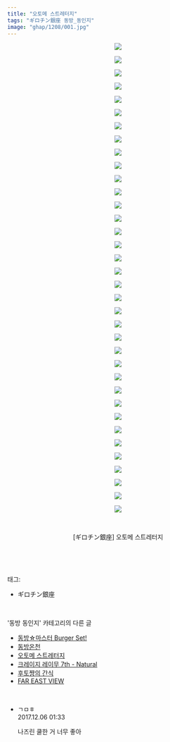 ```yaml
---
title: "오토메 스트레터지"
tags: "ギロチン銀座 동방_동인지"
image: "ghap/1208/001.jpg"
---
```

<div class="article">
<p style="text-align: center; clear: none; float: none;"><img src="{{ site.nasurl }}/ghap/1208/001.jpg"/></p>
<p style="text-align: center; clear: none; float: none;"><img src="{{ site.nasurl }}/ghap/1208/002.jpg"/></p>
<p style="text-align: center; clear: none; float: none;"><img src="{{ site.nasurl }}/ghap/1208/003.jpg"/></p>
<p style="text-align: center; clear: none; float: none;"><img src="{{ site.nasurl }}/ghap/1208/004.jpg"/></p>
<p style="text-align: center; clear: none; float: none;"><img src="{{ site.nasurl }}/ghap/1208/005.jpg"/></p>
<p style="text-align: center; clear: none; float: none;"><img src="{{ site.nasurl }}/ghap/1208/006.jpg"/></p>
<p style="text-align: center; clear: none; float: none;"><img src="{{ site.nasurl }}/ghap/1208/007.jpg"/></p>
<p style="text-align: center; clear: none; float: none;"><img src="{{ site.nasurl }}/ghap/1208/008.jpg"/></p>
<p style="text-align: center; clear: none; float: none;"><img src="{{ site.nasurl }}/ghap/1208/009.jpg"/></p>
<p style="text-align: center; clear: none; float: none;"><img src="{{ site.nasurl }}/ghap/1208/010.jpg"/></p>
<p style="text-align: center; clear: none; float: none;"><img src="{{ site.nasurl }}/ghap/1208/011.jpg"/></p>
<p style="text-align: center; clear: none; float: none;"><img src="{{ site.nasurl }}/ghap/1208/012.jpg"/></p>
<p style="text-align: center; clear: none; float: none;"><img src="{{ site.nasurl }}/ghap/1208/013.jpg"/></p>
<p style="text-align: center; clear: none; float: none;"><img src="{{ site.nasurl }}/ghap/1208/014.jpg"/></p>
<p style="text-align: center; clear: none; float: none;"><img src="{{ site.nasurl }}/ghap/1208/015.jpg"/></p>
<p style="text-align: center; clear: none; float: none;"><img src="{{ site.nasurl }}/ghap/1208/016.jpg"/></p>
<p style="text-align: center; clear: none; float: none;"><img src="{{ site.nasurl }}/ghap/1208/017.jpg"/></p>
<p style="text-align: center; clear: none; float: none;"><img src="{{ site.nasurl }}/ghap/1208/018.jpg"/></p>
<p style="text-align: center; clear: none; float: none;"><img src="{{ site.nasurl }}/ghap/1208/019.jpg"/></p>
<p style="text-align: center; clear: none; float: none;"><img src="{{ site.nasurl }}/ghap/1208/020.jpg"/></p>
<p style="text-align: center; clear: none; float: none;"><img src="{{ site.nasurl }}/ghap/1208/021.jpg"/></p>
<p style="text-align: center; clear: none; float: none;"><img src="{{ site.nasurl }}/ghap/1208/022.jpg"/></p>
<p style="text-align: center; clear: none; float: none;"><img src="{{ site.nasurl }}/ghap/1208/023.jpg"/></p>
<p style="text-align: center; clear: none; float: none;"><img src="{{ site.nasurl }}/ghap/1208/024.jpg"/></p>
<p style="text-align: center; clear: none; float: none;"><img src="{{ site.nasurl }}/ghap/1208/025.jpg"/></p>
<p style="text-align: center; clear: none; float: none;"><img src="{{ site.nasurl }}/ghap/1208/026.jpg"/></p>
<p style="text-align: center; clear: none; float: none;"><img src="{{ site.nasurl }}/ghap/1208/027.jpg"/></p>
<p style="text-align: center; clear: none; float: none;"><img src="{{ site.nasurl }}/ghap/1208/028.jpg"/></p>
<p style="text-align: center; clear: none; float: none;"><img src="{{ site.nasurl }}/ghap/1208/029.jpg"/></p>
<p style="text-align: center; clear: none; float: none;"><img src="{{ site.nasurl }}/ghap/1208/030.jpg"/></p>
<p style="text-align: center; clear: none; float: none;"><img src="{{ site.nasurl }}/ghap/1208/031.jpg"/></p>
<p style="text-align: center; clear: none; float: none;"><img src="{{ site.nasurl }}/ghap/1208/032.jpg"/></p>
<p style="text-align: center; clear: none; float: none;"><img src="{{ site.nasurl }}/ghap/1208/033.jpg"/></p>
<p style="text-align: center; clear: none; float: none;"><img src="{{ site.nasurl }}/ghap/1208/034.jpg"/></p>
<p style="text-align: center; clear: none; float: none;"><img src="{{ site.nasurl }}/ghap/1208/035.jpg"/></p>
<p style="text-align: center; clear: none; float: none;"><img src="{{ site.nasurl }}/ghap/1208/036.jpg"/></p>
<p style="text-align: center; clear: none; float: none;"><br/></p>
<p style="text-align: center; clear: none; float: none;">[ギロチン銀座] 오토메 스트레터지</p>
<p><br/></p>
</div><br/>
<div class="tagTrail">
<p>태그: </p>
<ul>
<li>ギロチン銀座</li>
</ul>
</div><br/>
<div class="another">
<p>'동방 동인지' 카테고리의 다른 글</p>
<ul>
<li><a href="/2016-07-29-ghap_1210">동방☆마스터 Burger Set!</a></li>
<li><a href="/2016-07-29-ghap_1209">동방온천</a></li>
<li><a href="/2016-07-29-ghap_1208">오토메 스트레터지</a></li>
<li><a href="/2016-07-29-ghap_1207">크레이지 레이무 7th - Natural</a></li>
<li><a href="/2016-07-29-ghap_1206">후토쨩의 간식</a></li>
<li><a href="/2016-07-29-ghap_1203">FAR EAST VIEW</a></li>
</ul>
</div><br/>
<div class="cb_module cb_fluid">
<div class="cb_wrt cb_profile">
<div class="comment">
<ul>
<li class="cb_thumb_off" id="comment15145708">
<div class="cb_comment_area">
<div class="cb_info_area">
<div class="cb_section">
<span class="cb_nick_name">ㄱㅁㅎ</span>
</div>
<div class="cb_section">
<span class="cb_date">2017.12.06 01:33 </span>
</div>
</div>
<div class="cb_dsc_comment">
<p class="cb_dsc">
											나즈린 쿨한 거 너무 좋아
										</p>
</div>
</div></li>
</ul>
</div>
</div><!-- commentList close -->
</div><br/>
